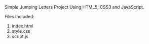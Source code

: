 Simple Jumping Letters Project Using HTML5, CSS3 and JavaScript.

Files Included:

1. index.html
2. style.css
3. script.js
